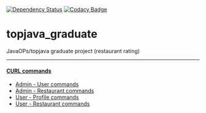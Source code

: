 [![Dependency Status](https://www.versioneye.com/user/projects/5a5611a70fb24f68dbb315fc/badge.svg?style=flat-square)](https://www.versioneye.com/user/projects/5a5611a70fb24f68dbb315fc)
[![Codacy Badge](https://api.codacy.com/project/badge/Grade/42bcfb18501e42c0a9b604a1637eae5d)](https://www.codacy.com/app/DartRabbit/topjava_graduate?utm_source=github.com&amp;utm_medium=referral&amp;utm_content=DartRabbit/topjava_graduate&amp;utm_campaign=Badge_Grade)
# topjava_graduate
JavaOPs/topjava graduate project (restaurant rating)

---
#### [CURL commands](https://github.com/DartRabbit/topjava_graduate/blob/master/CURL.md)

   - [Admin - User commands](https://github.com/DartRabbit/topjava_graduate/blob/master/CURL.md#admin---users-commands)
   - [Admin - Restaurant commands](https://github.com/DartRabbit/topjava_graduate/blob/master/CURL.md#admin---restaurants-commands)
   - [User - Profile commands](https://github.com/DartRabbit/topjava_graduate/blob/master/CURL.md#user---profile-commands)
   - [User - Restaurant commands](https://github.com/DartRabbit/topjava_graduate/blob/master/CURL.md#user---restaurants-commands)